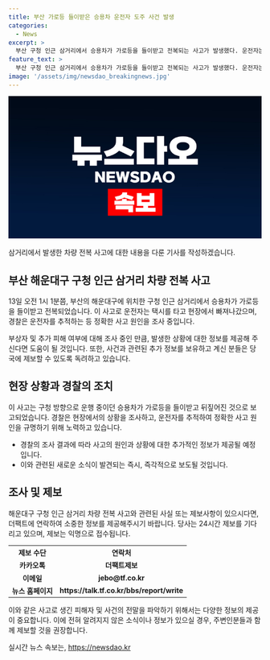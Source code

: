 ```yaml
---
title: 부산 가로등 들이받은 승용차 운전자 도주 사건 발생
categories:
  - News
excerpt: >
  부산 구청 인근 삼거리에서 승용차가 가로등을 들이받고 전복되는 사고가 발생했다. 운전자는 사고 후 택시를 타고 현장을 떠났으며, 정확한 사고 원인을 조사 중이라고 경찰이 전했다. 더 자세한 내용은 더팩트에서 확인할 수 있다.
feature_text: >
  부산 구청 인근 삼거리에서 승용차가 가로등을 들이받고 전복되는 사고가 발생했다. 운전자는 사고 후 택시를 타고 현장을 떠났으며, 정확한 사고 원인을 조사 중이라고 경찰이 전했다. 더 자세한 내용은 더팩트에서 확인할 수 있다.
image: '/assets/img/newsdao_breakingnews.jpg'
---
```


<p><img src="/assets/img/newsdao_breakingnews.jpg" alt="flaretime 속보" /></p>

<p>삼거리에서 발생한 차량 전복 사고에 대한 내용을 다룬 기사를 작성하겠습니다.</p>

<h2 data-ke-size="size26">부산 해운대구 구청 인근 삼거리 차량 전복 사고</h2>

<p>13일 오전 1시 1분쯤, 부산의 해운대구에 위치한 구청 인근 삼거리에서 승용차가 가로등을 들이받고 전복되었습니다. 이 사고로 운전자는 택시를 타고 현장에서 빠져나갔으며, 경찰은 운전자를 추적하는 등 정확한 사고 원인을 조사 중입니다.</p>

<p data-ke-size="size16">부상자 및 추가 피해 여부에 대해 조사 중인 만큼, 발생한 상황에 대한 정보를 제공해 주신다면 도움이 될 것입니다. 또한, 사건과 관련된 추가 정보를 보유하고 계신 분들은 당국에 제보할 수 있도록 독려하고 있습니다.</p>

<h2 data-ke-size="size26">현장 상황과 경찰의 조치</h2>

<p>이 사고는 구청 방향으로 운행 중이던 승용차가 가로등을 들이받고 뒤짚어진 것으로 보고되었습니다. 경찰은 현장에서의 상황을 조사하고, 운전자를 추적하여 정확한 사고 원인을 규명하기 위해 노력하고 있습니다.</p>

<ul>
    <li>경찰의 조사 결과에 따라 사고의 원인과 상황에 대한 추가적인 정보가 제공될 예정입니다.</li>
    <li>이와 관련된 새로운 소식이 발견되는 즉시, 즉각적으로 보도될 것입니다.</li>
</ul>

<h2 data-ke-size="size26">조사 및 제보</h2>

<p data-ke-size="size16">해운대구 구청 인근 삼거리 차량 전복 사고와 관련된 사실 또는 제보사항이 있으시다면, 더팩트에 연락하여 소중한 정보를 제공해주시기 바랍니다. 당사는 24시간 제보를 기다리고 있으며, 제보는 익명으로 접수됩니다.</p>

<table>
    <tr>
        <th>제보 수단</th>
        <th>연락처</th>
    </tr>
    <tr>
        <td style="text-align: center; height: 17px;"><b>카카오톡</b></td>
        <td style="text-align: center; height: 17px;"><b>더팩트제보</b></td>
    </tr>
    <tr>
        <td style="text-align: center; height: 17px;"><b>이메일</b></td>
        <td style="text-align: center; height: 17px;"><b>jebo@tf.co.kr</b></td>
    </tr>
    <tr>
        <td style="text-align: center; height: 17px;"><b>뉴스 홈페이지</b></td>
        <td style="text-align: center; height: 17px;"><b>https://talk.tf.co.kr/bbs/report/write</b></td>
    </tr>
</table>

<p>이와 같은 사고로 생긴 피해자 및 사건의 전말을 파악하기 위해서는 다양한 정보의 제공이 중요합니다. 이에 전혀 알려지지 않은 소식이나 정보가 있으실 경우, 주변인분들과 함께 제보할 것을 권장합니다.</p>
실시간 뉴스 속보는, <a href="https://newsdao.kr" rel="dofollow">https://newsdao.kr</a>


